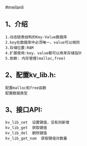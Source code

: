#meilanli

## 1、介绍
	1.动态链表结构的Key-Value数据库
	2.key在数据库中必须唯一，value可以相同
	3.存储位置:RAM
	4.扩展使用:key、value都可以用来存储指针
	5.依赖: 内存管理(malloc,free)

## 2、配置kv_lib.h:
	配置malloc和free函数
	配置数据类型
	
## 3、接口API:
	kv_lib_set	设置键值，没有则新增
	kv_lib_get	获取键值
	kv_lib_del	删除键值
	kv_lib_get_num	获取键值对数量
